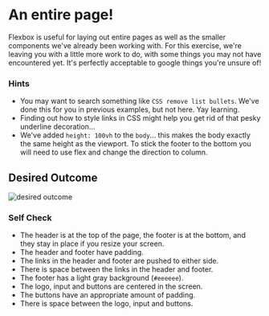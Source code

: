# An entire page!

Flexbox is useful for laying out entire pages as well as the smaller components
we've already been working with. For this exercise, we're leaving you with a
little more work to do, with some things you may not have encountered yet. It's
perfectly acceptable to google things you're unsure of!

### Hints

- You may want to search something like `CSS remove list bullets`. We've done
  this for you in previous examples, but not here. Yay learning.
- Finding out how to style links in CSS might help you get rid of that pesky
  underline decoration...
- We've added `height: 100vh` to the `body`... this makes the body exactly the
  same height as the viewport. To stick the footer to the bottom you will need
  to use flex and change the direction to column.

## Desired Outcome

![desired outcome](./desired-outcome.png)

### Self Check

- The header is at the top of the page, the footer is at the bottom, and they
  stay in place if you resize your screen.
- The header and footer have padding.
- The links in the header and footer are pushed to either side.
- There is space between the links in the header and footer.
- The footer has a light gray background (`#eeeeee`).
- The logo, input and buttons are centered in the screen.
- The buttons have an appropriate amount of padding.
- There is space between the logo, input and buttons.
